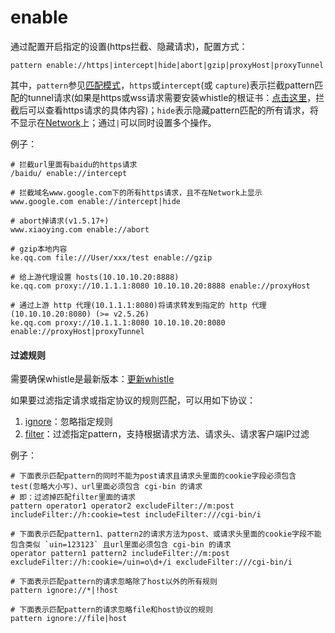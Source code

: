 # enable
通过配置开启指定的设置(https拦截、隐藏请求)，配置方式：

	pattern enable://https|intercept|hide|abort|gzip|proxyHost|proxyTunnel

其中，`pattern`参见[匹配模式](../pattern.html)，`https`或`intercept`(或 `capture`)表示拦截pattern匹配的tunnel请求(如果是https或wss请求需要安装whistle的根证书：[点击这里](../webui/https.html)，拦截后可以查看https请求的具体内容)；`hide`表示隐藏pattern匹配的所有请求，将不显示在[Network](../webui/network.html)上；通过`|`可以同时设置多个操作。

例子：

	# 拦截url里面有baidu的https请求
	/baidu/ enable://intercept

	# 拦截域名www.google.com下的所有https请求，且不在Network上显示
	www.google.com enable://intercept|hide

	# abort掉请求(v1.5.17+)
	www.xiaoying.com enable://abort

	# gzip本地内容
	ke.qq.com file:///User/xxx/test enable://gzip

	# 给上游代理设置 hosts(10.10.10.20:8888)
	ke.qq.com proxy://10.1.1.1:8080 10.10.10.20:8888 enable://proxyHost

	# 通过上游 http 代理(10.1.1.1:8080)将请求转发到指定的 http 代理(10.10.10.20:8080) (>= v2.5.26)
	ke.qq.com proxy://10.1.1.1:8080 10.10.10.20:8080 enable://proxyHost|proxyTunnel
	


#### 过滤规则
需要确保whistle是最新版本：[更新whistle](../update.html)

如果要过滤指定请求或指定协议的规则匹配，可以用如下协议：

1. [ignore](./ignore.html)：忽略指定规则
2. [filter](./filter.html)：过滤指定pattern，支持根据请求方法、请求头、请求客户端IP过滤

例子：

```
# 下面表示匹配pattern的同时不能为post请求且请求头里面的cookie字段必须包含test(忽略大小写)、url里面必须包含 cgi-bin 的请求
# 即：过滤掉匹配filter里面的请求
pattern operator1 operator2 excludeFilter://m:post includeFilter://h:cookie=test includeFilter:///cgi-bin/i

# 下面表示匹配pattern1、pattern2的请求方法为post、或请求头里面的cookie字段不能包含类似 `uin=123123` 且url里面必须包含 cgi-bin 的请求
operator pattern1 pattern2 includeFilter://m:post excludeFilter://h:cookie=/uin=o\d+/i excludeFilter:///cgi-bin/i

# 下面表示匹配pattern的请求忽略除了host以外的所有规则
pattern ignore://*|!host

# 下面表示匹配pattern的请求忽略file和host协议的规则
pattern ignore://file|host
```
